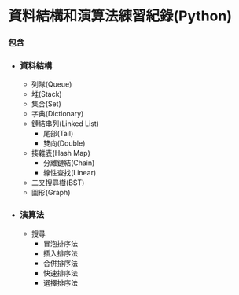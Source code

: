 # 資料結構和演算法練習紀錄(Python)

### 包含
- ### 資料結構
    - 列隊(Queue)
    - 堆(Stack)
    - 集合(Set)
    - 字典(Dictionary)
    - 鏈結串列(Linked List)
        - 尾部(Tail)
        - 雙向(Double)
    - 揍雜表(Hash Map)
        - 分離鏈結(Chain)
        - 線性查找(Linear)
    - 二叉搜尋樹(BST)
    - 圖形(Graph)

- ### 演算法
    - 搜尋
        - 冒泡排序法
        - 插入排序法
        - 合併排序法
        - 快速排序法
        - 選擇排序法 
